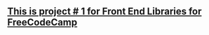 ## [This is project # 1 for Front End Libraries for FreeCodeCamp](https://gerard-b.github.io/fcc-random-quote-generator/)


